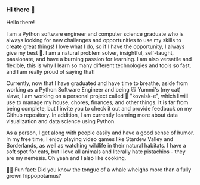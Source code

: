 ### Hi there 👋

<!--
**mrssolarisdev/mrssolarisdev** is a ✨ _special_ ✨ repository because its `README.md` (this file) appears on your GitHub profile.



Thank you for visiting my Github page, and please feel free to reach out to me if you have any questions or would like to collaborate on a project.
Here are some ideas to get you started:

- 🔭 I’m currently working on ...
- 🌱 I’m currently learning ...
- 👯 I’m looking to collaborate on ...
- 🤔 I’m looking for help with ...
- 💬 Ask me about ...
- 📫 How to reach me: ...
- 😄 Pronouns: ...
- ⚡ Fun fact: ...
-->
Hello there!

I am a Python software engineer and computer science graduate who is always looking for new challenges and opportunities to use my skills to create great things! I love what I do, so if I have the opportunity, I always give my best :star_struck:. I am a natural problem solver, insightful, self-taught, passionate, and have a burning passion for learning. I am also versatile and flexible, this is why I learn so many different technologies and tools so fast, and I am really proud of saying that!

Currently, now that I have graduated and have time to breathe, aside from working as a Python Software Engineer and being :smirk_cat: Yummi's (my cat) slave, I am working on a personal project called :person_in_tuxedo: "kovalsk-e", which I will use to manage my house, chores, finances, and other things. It is far from being complete, but I invite you to check it out and provide feedback on my Github repository. In addition, I am currently learning more about data visualization and data science using Python.

As a person, I get along with people easily and have a good sense of humor. In my free time, I enjoy playing video games like Stardew Valley and Borderlands, as well as watching wildlife in their natural habitats. I have a soft spot for cats, but I love all animals and literally hate pistachios - they are my nemesis. Oh yeah and I also like cooking.


:face_with_spiral_eyes: Fun fact: Did you know the tongue of a whale wheighs more than a fully grown hippopotamus?
